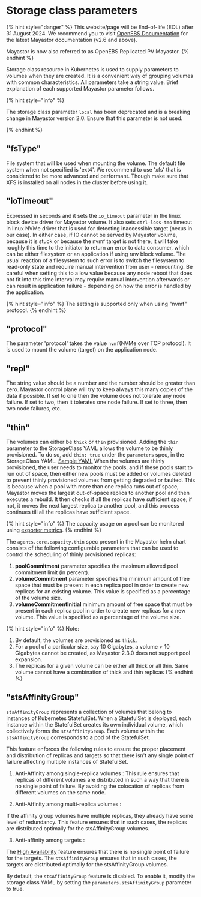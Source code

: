 # Storage class parameters

{% hint style="danger" %}
This website/page will be End-of-life (EOL) after 31 August 2024. We recommend you to visit [OpenEBS Documentation](https://openebs.io/docs/user-guides/replicated-storage-user-guide/replicated-pv-mayastor/rs-installation) for the latest Mayastor documentation (v2.6 and above).
 
Mayastor is now also referred to as OpenEBS Replicated PV Mayastor.
{% endhint %}

Storage class resource in Kubernetes is used to supply parameters to volumes when they are created. It is a convenient way of grouping volumes with common characteristics. All parameters take a string value. Brief explanation of each supported Mayastor parameter follows.


{% hint style="info" %}

The storage class parameter `local` has been deprecated and is a breaking change in Mayastor version 2.0. Ensure that this parameter is not used.
 
{% endhint %}


## "fsType"

File system that will be used when mounting the volume. The default file system when not specified is 'ext4'. We recommend to use 'xfs' that is considered to be more advanced and performant. Though make sure that XFS is installed on all nodes in the cluster before using it.

## "ioTimeout"

Expressed in seconds and it sets the `io_timeout` parameter in the linux block device driver for Mayastor volume. It also sets `ctrl-loss-tmo` timeout in linux NVMe driver that is used for detecting inaccessible target (nexus in our case). In either case, if IO cannot be served by Mayastor volume, because it is stuck or because the nvmf target is not there, it will take roughly this time to the initiator to return an error to data consumer, which can be either filesystem or an application if using raw block volume. The usual reaction of a filesystem to such error is to switch the filesystem to read-only state and require manual intervention from user - remounting. Be careful when setting this to a low value because any node reboot that does not fit into this time interval may require manual intervention afterwards or can result in application failure - depending on how the error is handled by the application.
 
{% hint style="info" %}
The setting is supported only when using "nvmf" protocol.
{% endhint %}

## "protocol"

The parameter 'protocol' takes the value `nvmf`(NVMe over TCP protocol). It is used to mount the volume (target) on the application node.

## "repl"

The string value should be a number and the number should be greater than zero. Mayastor control plane will try to keep always this many copies of the data if possible. If set to one then the volume does not tolerate any node failure. If set to two, then it tolerates one node failure. If set to three, then two node failures, etc.

## "thin"

The volumes can either be `thick` or `thin` provisioned. Adding the `thin` parameter to the StorageClass YAML allows the volume to be thinly provisioned. To do so, add `thin: true` under the `parameters` spec, in the StorageClass YAML. [Sample YAML](https://mayastor.gitbook.io/introduction/quickstart/configure-mayastor#create-mayastor-storageclass-s)
When the volumes are thinly provisioned, the user needs to monitor the pools, and if these pools start to run out of space, then either new pools must be added or volumes deleted to prevent thinly provisioned volumes from getting degraded or faulted. This is because when a pool with more than one replica runs out of space, Mayastor moves the largest out-of-space replica to another pool and then executes a rebuild. It then checks if all the replicas have sufficient space; if not, it moves the next largest replica to another pool, and this process continues till all the replicas have sufficient space.

{% hint style="info" %}
The capacity usage on a pool can be monitored using [exporter metrics](https://mayastor.gitbook.io/introduction/advanced-operations/monitoring#pool-metrics-exporter).
{% endhint %}

The `agents.core.capacity.thin` spec present in the Mayastor helm chart consists of the following configurable parameters that can be used to control the scheduling of thinly provisioned replicas:

1. **poolCommitment** parameter specifies the maximum allowed pool commitment limit (in percent).
2. **volumeCommitment** parameter specifies the minimum amount of free space that must be present in each replica pool in order to create new replicas for an existing volume. This value is specified as a percentage of the volume size.
3. **volumeCommitmentInitial** minimum amount of free space that must be present in each replica pool in order to create new replicas for a new volume. This value is specified as a percentage of the volume size.


{% hint style="info" %}
Note:
1. By default, the volumes are provisioned as `thick`. 
2. For a pool of a particular size, say 10 Gigabytes, a volume > 10 Gigabytes cannot be created, as Mayastor 2.3.0 does not support pool expansion.
3. The replicas for a given volume can be either all thick or all thin. Same volume cannot have a combination of thick and thin replicas
{% endhint %}


## "stsAffinityGroup" 

 `stsAffinityGroup` represents a collection of volumes that belong to instances of Kubernetes StatefulSet. When a StatefulSet is deployed, each instance within the StatefulSet creates its own individual volume, which collectively forms the `stsAffinityGroup`. Each volume within the `stsAffinityGroup` corresponds to a pod of the StatefulSet.

This feature enforces the following rules to ensure the proper placement and distribution of replicas and targets so that there isn't any single point of failure affecting multiple instances of StatefulSet.

1. Anti-Affinity among single-replica volumes :
 This rule ensures that replicas of different volumes are distributed in such a way that there is no single point of failure. By avoiding the colocation of replicas from different volumes on the same node.

2.  Anti-Affinity among multi-replica volumes : 

If the affinity group volumes have multiple replicas, they already have some level of redundancy. This feature ensures that in such cases, the replicas are distributed optimally for the stsAffinityGroup volumes.


3. Anti-affinity among targets :

The [High Availability](https://mayastor.gitbook.io/introduction/advanced-operations/ha) feature ensures that there is no single point of failure for the targets.
The `stsAffinityGroup` ensures that in such cases, the targets are distributed optimally for the stsAffinityGroup volumes.

By default, the `stsAffinityGroup` feature is disabled. To enable it, modify the storage class YAML by setting the `parameters.stsAffinityGroup` parameter to true.

